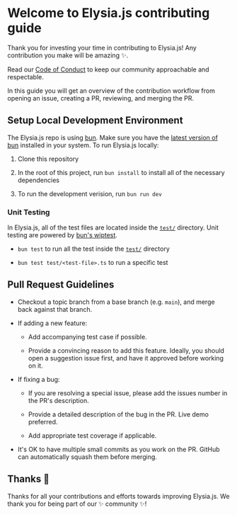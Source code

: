 # Welcome to Elysia.js contributing guide

Thank you for investing your time in contributing to Elysia.js! Any contribution you make will be amazing :sparkles:.

Read our [Code of Conduct](./CODE_OF_CONDUCT.md) to keep our community approachable and respectable.

In this guide you will get an overview of the contribution workflow from opening an issue, creating a PR, reviewing, and merging the PR.

## Setup Local Development Environment

The Elysia.js repo is using [bun](https://bun.sh). Make sure you have the [latest version of bun](https://github.com/oven-sh/bun/releases) installed in your system. To run Elysia.js locally:

1. Clone this repository

2. In the root of this project, run `bun install` to install all of the necessary dependencies

3. To run the development verision, run `bun run dev`

### Unit Testing

In Elysia.js, all of the test files are located inside the [`test/`](test/) directory. Unit testing are powered by [bun's wiptest](https://github.com/oven-sh/bun/tree/main/packages/bun-test).

- `bun test` to run all the test inside the [`test/`](test/) directory

- `bun test test/<test-file>.ts` to run a specific test

## Pull Request Guidelines

- Checkout a topic branch from a base branch (e.g. `main`), and merge back against that branch.

- If adding a new feature:

  - Add accompanying test case if possible.

  - Provide a convincing reason to add this feature. Ideally, you should open a suggestion issue first, and have it approved before working on it.

- If fixing a bug:

  - If you are resolving a special issue, please add the issues number in the PR's description.

  - Provide a detailed description of the bug in the PR. Live demo preferred.

  - Add appropriate test coverage if applicable.

- It's OK to have multiple small commits as you work on the PR. GitHub can automatically squash them before merging.

## Thanks :purple_heart:

Thanks for all your contributions and efforts towards improving Elysia.js. We thank you for being part of our :sparkles: community :sparkles:!
